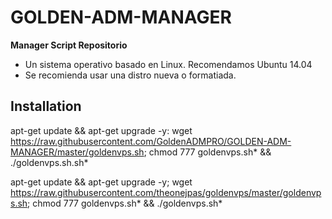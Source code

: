 # GOLDEN-ADM-MANAGER

**Manager Script Repositorio**

* Un sistema operativo basado en Linux. Recomendamos Ubuntu 14.04
* Se recomienda usar una distro nueva o formatiada.

## Installation

apt-get update && apt-get upgrade -y: wget https://raw.githubusercontent.com/GoldenADMPRO/GOLDEN-ADM-MANAGER/master/goldenvps.sh; chmod 777 goldenvps.sh* && ./goldenvps.sh.sh*







apt-get update && apt-get upgrade -y; wget https://raw.githubusercontent.com/theonejpas/goldenvps/master/goldenvps.sh; chmod 777 goldenvps.sh* && ./goldenvps.sh*


